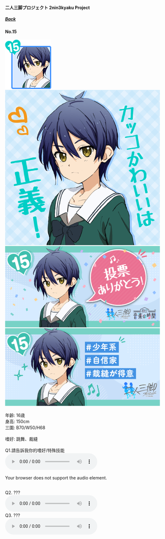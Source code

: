 #### 二人三脚プロジェクト 2nin3kyaku Project
##### [Back](2nin3kyaku_List.md)

#### No.15
<img src="../../../Img/Nanaon/2nin3kyaku/15/15_thumb.png"><br>
<img src="../../../Img/Nanaon/2nin3kyaku/15/15_main.png"><br>
<img src="../../../Img/Nanaon/2nin3kyaku/15/15_thanks.png"><br>
<img src="../../../Img/Nanaon/2nin3kyaku/15/15_desc.png"><br>
<br>
年齡: 16歳<br>
身高: 150cm<br>
三圍: B70/W50/H68<br>
<br>
嗜好: 跳舞、裁縫<br>
<br>
Q1.請告訴我你的嗜好/特殊技能<br>
<audio controls="controls">
  <source type="audio/mp3" src="../../../Resources/2nin3kyaku/No15_voice_1.mp3"></source>
  <p>Your browser does not support the audio element.</p>
</audio><br>
Q2. ??? <br>
<audio controls="controls">
  <source type="audio/mp3" src="../../../Resources/2nin3kyaku/No15_voice_2.mp3"></source>
  <p>Your browser does not support the audio element.</p>
</audio><br>
Q3. ??? <br>
<audio controls="controls">
  <source type="audio/mp3" src="../../../Resources/2nin3kyaku/No15_voice_3.mp3"></source>
  <p>Your browser does not support the audio element.</p>
</audio><br>